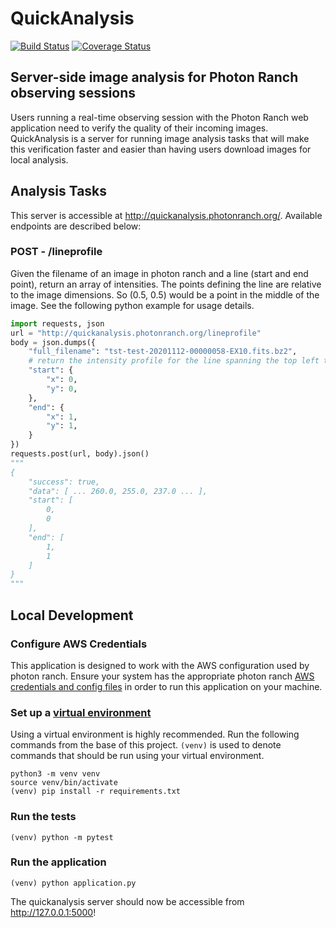 # QuickAnalysis

[![Build Status](https://travis-ci.com/LCOGT/quickanalysis.svg?branch=main)](https://travis-ci.com/LCOGT/quickanalysis)
[![Coverage Status](https://coveralls.io/repos/github/LCOGT/quickanalysis/badge.svg?branch=main)](https://coveralls.io/github/LCOGT/quickanalysis?branch=main)

## Server-side image analysis for Photon Ranch observing sessions

Users running a real-time observing session with the Photon Ranch web application need to verify the quality of their incoming images.
QuickAnalysis is a server for running image analysis tasks that will make this verification faster and easier than having users download images for local analysis.

## Analysis Tasks

This server is accessible at http://quickanalysis.photonranch.org/.
Available endpoints are described below:

### POST - /lineprofile

Given the filename of an image in photon ranch and a line (start and end point), return an array of intensities. The points defining the line are relative to the image dimensions. So (0.5, 0.5) would be a point in the middle of the image. See the following python example for usage details. 

```python
import requests, json
url = "http://quickanalysis.photonranch.org/lineprofile"
body = json.dumps({ 
    "full_filename": "tst-test-20201112-00000058-EX10.fits.bz2",             
    # return the intensity profile for the line spanning the top left to bottom right corners.
    "start": {
        "x": 0,
        "y": 0,
    },
    "end": {
        "x": 1,
        "y": 1,
    }
})
requests.post(url, body).json()
"""
{
    "success": true,
    "data": [ ... 260.0, 255.0, 237.0 ... ], 
    "start": [
        0, 
        0
    ], 
    "end": [
        1, 
        1
    ]
}
"""
```

## Local Development

### **Configure AWS Credentials**

This application is designed to work with the AWS configuration used by photon ranch. 
Ensure your system has the appropriate photon ranch [AWS credentials and config files](https://docs.aws.amazon.com/cli/latest/userguide/cli-configure-files.html) in order to run this application on your machine.

### **Set up a [virtual environment](https://docs.python.org/3/tutorial/venv.html)**

Using a virtual environment is highly recommended. Run the following commands from the base of this project. `(venv)`
is used to denote commands that should be run using your virtual environment.

    python3 -m venv venv
    source venv/bin/activate
    (venv) pip install -r requirements.txt

### **Run the tests**

    (venv) python -m pytest

### **Run the application**

    (venv) python application.py

The quickanalysis server should now be accessible from <http://127.0.0.1:5000>!
